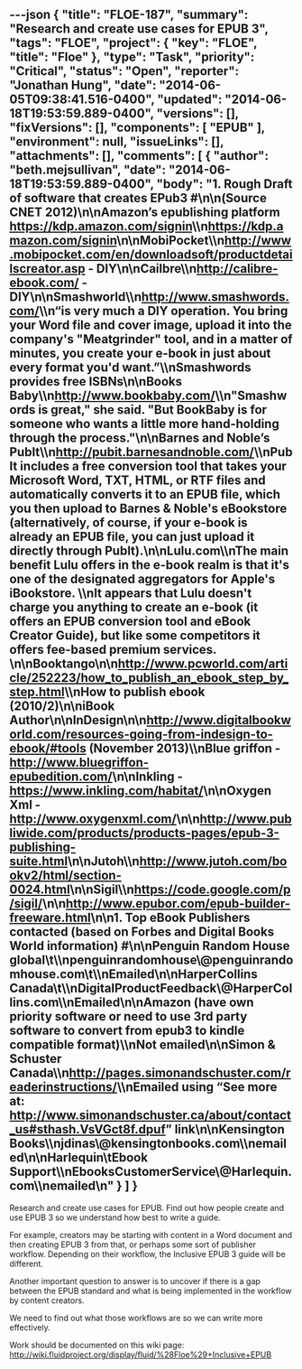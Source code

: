 ---json
{
  "title": "FLOE-187",
  "summary": "Research and create use cases for EPUB 3",
  "tags": "FLOE",
  "project": {
    "key": "FLOE",
    "title": "Floe"
  },
  "type": "Task",
  "priority": "Critical",
  "status": "Open",
  "reporter": "Jonathan Hung",
  "date": "2014-06-05T09:38:41.516-0400",
  "updated": "2014-06-18T19:53:59.889-0400",
  "versions": [],
  "fixVersions": [],
  "components": [
    "EPUB"
  ],
  "environment": null,
  "issueLinks": [],
  "attachments": [],
  "comments": [
    {
      "author": "beth.mejsullivan",
      "date": "2014-06-18T19:53:59.889-0400",
      "body": "1. Rough Draft of software that creates EPub3 #\n\n(Source CNET 2012)\n\nAmazon’s epublishing platform <https://kdp.amazon.com/signin>\\\n<https://kdp.amazon.com/signin>\n\nMobiPocket\\\n<http://www.mobipocket.com/en/downloadsoft/productdetailscreator.asp> - DIY\n\nCailbre\\\n<http://calibre-ebook.com/> - DIY\n\nSmashworld\\\n<http://www.smashwords.com/>\\\n“is very much a DIY operation. You bring your Word file and cover image, upload it into the company's \"Meatgrinder\" tool, and in a matter of minutes, you create your e-book in just about every format you'd want.”\\\nSmashwords provides free ISBNs\n\nBooks Baby\\\n<http://www.bookbaby.com/>\\\n\"Smashwords is great,\" she said. \"But BookBaby is for someone who wants a little more hand-holding through the process.\"\n\nBarnes and Noble’s PubIt\\\n<http://pubit.barnesandnoble.com/>\\\nPubIt includes a free conversion tool that takes your Microsoft Word, TXT, HTML, or RTF files and automatically converts it to an EPUB file, which you then upload to Barnes & Noble's eBookstore (alternatively, of course, if your e-book is already an EPUB file, you can just upload it directly through PubIt).\n\nLulu.com\\\nThe main benefit Lulu offers in the e-book realm is that it's one of the designated aggregators for Apple's iBookstore. \\\nIt appears that Lulu doesn't charge you anything to create an e-book (it offers an EPUB conversion tool and eBook Creator Guide), but like some competitors it offers fee-based premium services.&#x20;\n\nBooktango\n\n<http://www.pcworld.com/article/252223/how_to_publish_an_ebook_step_by_step.html>\\\nHow to publish ebook (2010/2)\n\niBook Author\n\nInDesign\n\n<http://www.digitalbookworld.com/resources-going-from-indesign-to-ebook/#tools> (November 2013)\\\nBlue griffon - <http://www.bluegriffon-epubedition.com/>\n\nInkling - <https://www.inkling.com/habitat/>\n\nOxygen Xml - <http://www.oxygenxml.com/>\n\n<http://www.publiwide.com/products/products-pages/epub-3-publishing-suite.html>\n\nJutoh\\\n<http://www.jutoh.com/bookv2/html/section-0024.html>\n\nSigil\\\n<https://code.google.com/p/sigil/>\n\n<http://www.epubor.com/epub-builder-freeware.html>\n\n1. Top eBook Publishers contacted (based on Forbes and Digital Books World information) #\n\nPenguin Random House global\t\\\npenguinrandomhouse\\@penguinrandomhouse.com\t\\\nEmailed\n\nHarperCollins Canada\t\\\nDigitalProductFeedback\\@HarperCollins.com\\\nEmailed\n\nAmazon (have own priority software or need to use 3rd party software to convert from epub3 to kindle compatible format)\\\nNot emailed\n\nSimon & Schuster Canada\\\n<http://pages.simonandschuster.com/readerinstructions/>\\\nEmailed using “See more at: <http://www.simonandschuster.ca/about/contact_us#sthash.VsVGct8f.dpuf>” link\n\nKensington Books\\\njdinas\\@kensingtonbooks.com\\\nemailed\n\nHarlequin\tEbook Support\\\nEbooksCustomerService\\@Harlequin.com\\\nemailed\n"
    }
  ]
}
---
Research and create use cases for EPUB. Find out how people create and use EPUB 3 so we understand how best to write a guide.

For example, creators may be starting with content in a Word document and then creating EPUB 3 from that, or perhaps some sort of publisher workflow. Depending on their workflow, the Inclusive EPUB 3 guide will be different.

Another important question to answer is to uncover if there is a gap between the EPUB standard and what is being implemented in the workflow by content creators.

We need to find out what those workflows are so we can write more effectively.

Work should be documented on this wiki page: <http://wiki.fluidproject.org/display/fluid/%28Floe%29+Inclusive+EPUB>

        
